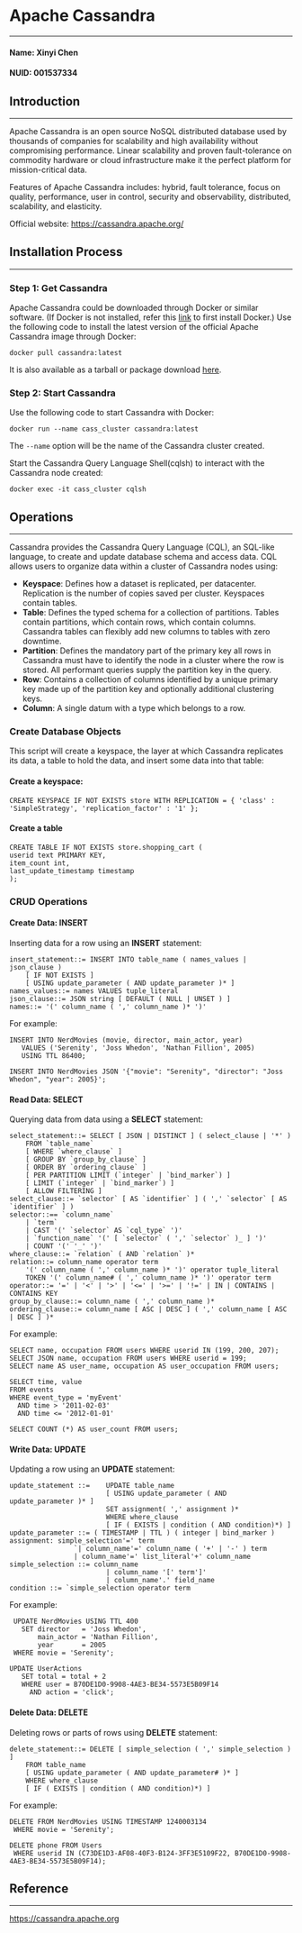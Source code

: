 # Apache Cassandra
---

#### Name: Xinyi Chen
#### NUID: 001537334



## Introduction

---

Apache Cassandra is an open source NoSQL distributed database used by thousands of companies for scalability and high 
availability without compromising performance. Linear scalability and proven fault-tolerance on commodity hardware or 
cloud infrastructure make it the perfect platform for mission-critical data.

Features of Apache Cassandra includes: hybrid, fault tolerance, focus on quality, performance, user in control, security 
and observability, distributed, scalability, and elasticity.

Official website: https://cassandra.apache.org/

## Installation Process

---

### Step 1: Get Cassandra

Apache Cassandra could be downloaded through Docker or similar software. (If Docker is not installed, refer this 
[link](https://docs.docker.com/get-docker/) to first install Docker.) Use the following code to install the latest 
version of the official Apache Cassandra image through Docker:

```
docker pull cassandra:latest
```

It is also available as a tarball or package download [here](https://cassandra.apache.org/_/download.html).

### Step 2: Start Cassandra

Use the following code to start Cassandra with Docker:
```
docker run --name cass_cluster cassandra:latest
```
The ```--name``` option will be the name of the Cassandra cluster created.

Start the Cassandra Query Language Shell(cqlsh) to interact with the Cassandra node created:
```
docker exec -it cass_cluster cqlsh
```

## Operations

---

Cassandra provides the Cassandra Query Language (CQL), an SQL-like language, to create and update database schema and 
access data. CQL allows users to organize data within a cluster of Cassandra nodes using:
- **Keyspace**: Defines how a dataset is replicated, per datacenter. Replication is the number of copies saved per 
cluster. Keyspaces contain tables.
- **Table**: Defines the typed schema for a collection of partitions. Tables contain partitions, which contain rows, 
which contain columns. Cassandra tables can flexibly add new columns to tables with zero downtime.
- **Partition**: Defines the mandatory part of the primary key all rows in Cassandra must have to identify the node in 
a cluster where the row is stored. All performant queries supply the partition key in the query.
- **Row**: Contains a collection of columns identified by a unique primary key made up of the partition key and 
optionally additional clustering keys.
- **Column**: A single datum with a type which belongs to a row.

### Create Database Objects

This script will create a keyspace, the layer at which Cassandra replicates its data, a table to hold the data, and 
insert some data into that table:

#### Create a keyspace:
```
CREATE KEYSPACE IF NOT EXISTS store WITH REPLICATION = { 'class' : 'SimpleStrategy', 'replication_factor' : '1' };
```

#### Create a table
```
CREATE TABLE IF NOT EXISTS store.shopping_cart (
userid text PRIMARY KEY,
item_count int,
last_update_timestamp timestamp
);
```

### CRUD Operations

#### Create Data: INSERT

Inserting data for a row using an **INSERT** statement:
```
insert_statement::= INSERT INTO table_name ( names_values | json_clause )
	[ IF NOT EXISTS ]
	[ USING update_parameter ( AND update_parameter )* ]
names_values::= names VALUES tuple_literal
json_clause::= JSON string [ DEFAULT ( NULL | UNSET ) ]
names::= '(' column_name ( ',' column_name )* ')'
```
For example:
```
INSERT INTO NerdMovies (movie, director, main_actor, year)
   VALUES ('Serenity', 'Joss Whedon', 'Nathan Fillion', 2005)
   USING TTL 86400;

INSERT INTO NerdMovies JSON '{"movie": "Serenity", "director": "Joss Whedon", "year": 2005}';
```

#### Read Data: SELECT

Querying data from data using a **SELECT** statement:
```
select_statement::= SELECT [ JSON | DISTINCT ] ( select_clause | '*' )
	FROM `table_name`
	[ WHERE `where_clause` ]
	[ GROUP BY `group_by_clause` ]
	[ ORDER BY `ordering_clause` ]
	[ PER PARTITION LIMIT (`integer` | `bind_marker`) ]
	[ LIMIT (`integer` | `bind_marker`) ]
	[ ALLOW FILTERING ]
select_clause::= `selector` [ AS `identifier` ] ( ',' `selector` [ AS `identifier` ] )
selector::== `column_name`
	| `term`
	| CAST '(' `selector` AS `cql_type` ')'
	| `function_name` '(' [ `selector` ( ',' `selector` )_ ] ')'
	| COUNT '(' '_' ')'
where_clause::= `relation` ( AND `relation` )*
relation::= column_name operator term
	'(' column_name ( ',' column_name )* ')' operator tuple_literal
	TOKEN '(' column_name# ( ',' column_name )* ')' operator term
operator::= '=' | '<' | '>' | '<=' | '>=' | '!=' | IN | CONTAINS | CONTAINS KEY
group_by_clause::= column_name ( ',' column_name )*
ordering_clause::= column_name [ ASC | DESC ] ( ',' column_name [ ASC | DESC ] )*
```
For example:
```
SELECT name, occupation FROM users WHERE userid IN (199, 200, 207);
SELECT JSON name, occupation FROM users WHERE userid = 199;
SELECT name AS user_name, occupation AS user_occupation FROM users;

SELECT time, value
FROM events
WHERE event_type = 'myEvent'
  AND time > '2011-02-03'
  AND time <= '2012-01-01'

SELECT COUNT (*) AS user_count FROM users;
```

#### Write Data: UPDATE

Updating a row using an **UPDATE** statement:
```
update_statement ::=    UPDATE table_name
                        [ USING update_parameter ( AND update_parameter )* ]
                        SET assignment( ',' assignment )*
                        WHERE where_clause
                        [ IF ( EXISTS | condition ( AND condition)*) ]
update_parameter ::= ( TIMESTAMP | TTL ) ( integer | bind_marker )
assignment: simple_selection'=' term
                `| column_name'=' column_name ( '+' | '-' ) term
                | column_name'=' list_literal'+' column_name
simple_selection ::= column_name
                        | column_name '[' term']'
                        | column_name'.' field_name
condition ::= `simple_selection operator term
```
For example:
```
 UPDATE NerdMovies USING TTL 400
   SET director   = 'Joss Whedon',
       main_actor = 'Nathan Fillion',
       year       = 2005
 WHERE movie = 'Serenity';

UPDATE UserActions
   SET total = total + 2
   WHERE user = B70DE1D0-9908-4AE3-BE34-5573E5B09F14
     AND action = 'click';
```

#### Delete Data: DELETE

Deleting rows or parts of rows using **DELETE** statement:
```
delete_statement::= DELETE [ simple_selection ( ',' simple_selection ) ]
	FROM table_name
	[ USING update_parameter ( AND update_parameter# )* ]
	WHERE where_clause
	[ IF ( EXISTS | condition ( AND condition)*) ]
```
For example:
``` 
DELETE FROM NerdMovies USING TIMESTAMP 1240003134
 WHERE movie = 'Serenity';

DELETE phone FROM Users
 WHERE userid IN (C73DE1D3-AF08-40F3-B124-3FF3E5109F22, B70DE1D0-9908-4AE3-BE34-5573E5B09F14);
```

## Reference

---

https://cassandra.apache.org
